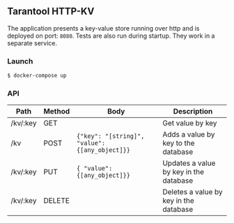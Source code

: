## Tarantool HTTP-KV
The application presents a key-value store running over http and is deployed on port: `8080`. Tests are also run during startup. They work in a separate service.
### Launch
```sh
$ docker-compose up
```

### API
Path | Method | Body | Description
--- | --- | --- | --- 
/kv/:key | GET |  | Get value by key
/kv | POST | ```{"key": "[string]", "value": {[any_object]}} ``` | Adds a value by key to the database
/kv/:key | PUT | ```{ "value": {[any_object]}} ``` | Updates a value by key in the database
/kv/:key | DELETE | | Deletes a value by key in the database

